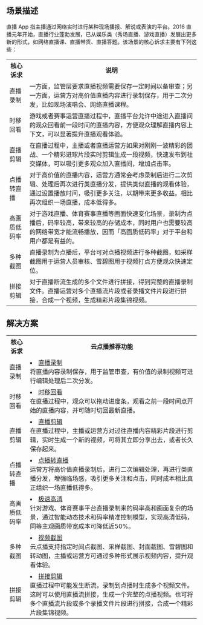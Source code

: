 ## 场景描述
直播 App 指主播通过网络实时进行某种现场播报、解说或表演的平台。2016 直播元年开始，直播行业蓬勃发展，已从娱乐类（秀场直播、游戏直播）发展出更多新的形式，如网络直播课、直播带货、直播答题。该场景的核心诉求主要有下列这些：
<table>
    <tr>
        <th>
            核心诉求              
        </th>
				<th>
           说明
        </th>
    </tr>
		<tr>
        <td>
            直播录制
        </td>
				<td>
			 一方面，监管层要求直播视频需要保存一定时间以备审查；另一方面，运营方对高价值直播内容进行录制保存，用于二次分发，比如现场演唱会、网络直播课程。
        </td>
	</tr>
	<tr>
        <td>
            时移回看
        </td>
				<td>
			 游戏或者赛事运营直播过程中，直播平台允许中途进入直播间的观众回看前一段时间的直播内容，方便观众理解直播内容上下文，可以显著提升直播观看体验。
        </td>
	</tr>
	<tr>
        <td>
            直播剪辑
        </td>
				<td>
			 在直播过程中，主播或者直播运营方如果对刚刚一波精彩的团战、一个精彩进球片段实时剪辑生成一段视频，快速发布到社交媒体，可以吸引更多观众加入直播间，增加点击率。
        </td>
	</tr>
	<tr>
        <td>
            点播转直播
        </td>
				<td>
			对于高价值的直播内容，运营方通常会考虑录制后进行二次剪辑、处理后再次进行类直播分发，提供类似直播的观看体验，通过设置播放时间，吸引更多关注，以期带来更多收益。相比再次组织一场直播，成本低得多。
        </td>
	</tr>
	<tr>
        <td>
            高画质低码率
        </td>
				<td>
				对于游戏直播、体育赛事直播等画面快速变化场景，录制为点播后，码率较高，带来较高的存储成本，同时用户也需要较高的网络带宽才能流畅播放，因而「高画质低码率」对于平台和用户都是有益的。
        </td>
	</tr>
		<tr>
        <td>
            多种截图
        </td>
				<td>
				直播录制为点播后，平台可对点播视频进行多种截图，如采样截图用于运营人员审核、雪碧图用于视频打点方便观众快速定位。
        </td>
	</tr>
	<tr>
        <td>
            拼接剪辑
        </td>
				<td>
				对于直播断流生成的多个文件进行拼接，得到完整的直播录制文件。直播运营对多个直播流片段或者录播文件片段进行拼接，合成一个视频，生成精彩片段集锦视频。
        </td>
	</tr>
</table>

## 解决方案
<table>
    <tr>
        <th>
            核心诉求              
        </th>
				<th>
           云点播推荐功能
        </th>
    </tr>
		<tr>
        <td>
           直播录制
        </td>
				<td>
				<li><a href="78309" title="直播录制" target="_blank">直播录制</a></br>将直播内容录制保存，用于监管审查，有价值的录制视频可进行编辑处理后二次分发。</li>
        </td>
	</tr>
	 <tr>
        <td>
           时移回看
        </td>
				<td>
				<li><a href="https://cloud.tencent.com/document/product/266/78310" title="时移回看" target="_blank">时移回看</a></br>在直播过程中，观众可以拖动进度条，观看之前一段时间点开始的直播内容，并可随时切回最新直播。</li>
        </td>
	</tr>
	<tr>
        <td>
           直播剪辑
        </td>
				<td>
				<li><a href="https://cloud.tencent.com/document/product/266/78311" title="直播剪辑" target="_blank">直播剪辑</a></br>在直播过程中，主播或运营方对过往直播内容精彩片段进行剪辑，实时生成一个新的视频，可将其立即分享出去，或者长久保存起来。</li>
        </td>
	</tr>
 <tr>
        <td>
           点播转直播
        </td>
				<td>
				<li><a href="https://cloud.tencent.com/document/product/266/78312" title="点播转直播" target="_blank">点播转直播</a></br>运营方将高价值直播录制后，进行二次编辑处理，再进行类直播分发，增强临场感，吸引更多关注和点击，同时成本相比真正组织一场直播低得多。</li>
        </td>
	</tr>
	<tr>
        <td>
            高画质低码率
        </td>
				<td>
					<li><a href="https://cloud.tencent.com/document/product/266/78315" title="极速高清" target="_blank">极速高清</a></br>针对游戏、体育赛事平台直播录制来的码率高和画面复杂的场景，通过智能动态技术和码率精准控制模型，实现高清低码，同等主观画质带宽成本可降低近50%。</li>
        </td>
	</tr>
	<tr>
        <td>
            多种截图
        </td>
				<td>
					<li><a href="https://cloud.tencent.com/document/product/266/78291" title="视频截图" target="_blank">视频截图</a></br>云点播支持指定时间点截图、采样截图、封面截图、雪碧图和转动图，主播或运营方可通过多种形式展示视频内容，提升观看体验。</li>
        </td>
	</tr>
	<tr>
        <td>
            拼接剪辑
        </td>
				<td>
					<li><a href="https://cloud.tencent.com/document/product/266/78293" title="拼接剪辑" target="_blank">拼接剪辑</a></br>直播过程中可能发生断流，录制到点播时生成多个视频文件。这时可以使用直播流拼接，生成一个完整的点播视频。也可将多个直播流片段或多个录播文件片段进行拼接，合成一个精彩片段集锦视频。</li>
        </td>
	</tr>
</table>

